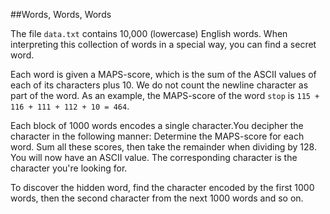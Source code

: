 ##Words, Words, Words


The file `data.txt` contains 10,000 (lowercase) English words. When
interpreting this collection of words in a special way, you can find a
secret word.

Each word is given a MAPS-score, which is the sum of the ASCII values of
each of its characters plus 10. We do not count the newline character as
part of the word. As an example, the MAPS-score of the word `stop` is
`115 + 116 + 111 + 112 + 10 = 464`.

Each block of 1000 words encodes a single character.You decipher the
character in the following manner: Determine the MAPS-score for each
word. Sum all these scores, then take the remainder when dividing by
128. You will now have an ASCII value. The corresponding character is
the character you're looking for.

To discover the hidden word, find the character encoded by the first
1000 words, then the second character from the next 1000 words and so on.
